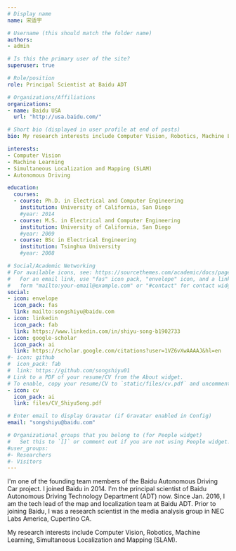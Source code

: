 ```yaml
---
# Display name
name: 宋适宇

# Username (this should match the folder name)
authors:
- admin

# Is this the primary user of the site?
superuser: true

# Role/position
role: Principal Scientist at Baidu ADT

# Organizations/Affiliations
organizations:
- name: Baidu USA
  url: "http://usa.baidu.com/"

# Short bio (displayed in user profile at end of posts)
bio: My research interests include Computer Vision, Robotics, Machine Learning, Simultaneous Localization and Mapping (SLAM).

interests:
- Computer Vision
- Machine Learning
- Simultaneous Localization and Mapping (SLAM)
- Autonomous Driving

education:
  courses:
  - course: Ph.D. in Electrical and Computer Engineering
    institution: University of California, San Diego
    #year: 2014
  - course: M.S. in Electrical and Computer Engineering
    institution: University of California, San Diego
    #year: 2009
  - course: BSc in Electrical Engineering
    institution: Tsinghua University
    #year: 2008

# Social/Academic Networking
# For available icons, see: https://sourcethemes.com/academic/docs/page-builder/#icons
#   For an email link, use "fas" icon pack, "envelope" icon, and a link in the
#   form "mailto:your-email@example.com" or "#contact" for contact widget.
social:
- icon: envelope
  icon_pack: fas
  link: mailto:songshiyu@baidu.com
- icon: linkedin
  icon_pack: fab
  link: https://www.linkedin.com/in/shiyu-song-b1902733
- icon: google-scholar
  icon_pack: ai
  link: https://scholar.google.com/citations?user=1VZ6vXwAAAAJ&hl=en
#- icon: github
#  icon_pack: fab
#  link: https://github.com/songshiyu01
# Link to a PDF of your resume/CV from the About widget.
# To enable, copy your resume/CV to `static/files/cv.pdf` and uncomment the lines below.
- icon: cv
  icon_pack: ai
  link: files/CV_ShiyuSong.pdf

# Enter email to display Gravatar (if Gravatar enabled in Config)
email: "songshiyu@baidu.com"

# Organizational groups that you belong to (for People widget)
#   Set this to `[]` or comment out if you are not using People widget.
#user_groups:
#- Researchers
#- Visitors
---
```


I'm one of the founding team members of the Baidu Autonomous Driving Car project. I joined Baidu in 2014. I'm the principal scientist of Baidu Autonomous Driving Technology Department (ADT) now. Since Jan. 2016, I am the tech lead of the map and localization team at Baidu ADT. Prior to joining Baidu, I was a research scientist in the media analysis group in NEC Labs America, Cupertino CA.

My research interests include Computer Vision, Robotics, Machine Learning, Simultaneous Localization and Mapping (SLAM).
